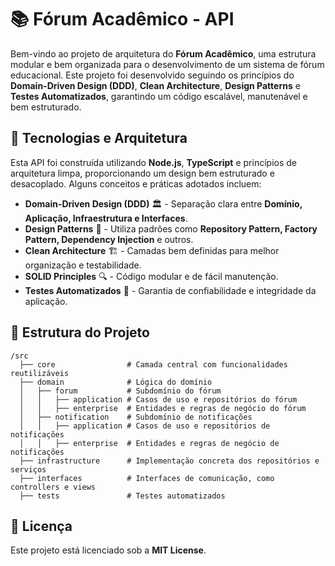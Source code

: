 # 📚 Fórum Acadêmico - API

Bem-vindo ao projeto de arquitetura do **Fórum Acadêmico**, uma estrutura modular e bem organizada para o desenvolvimento de um sistema de fórum educacional. Este projeto foi desenvolvido seguindo os princípios do **Domain-Driven Design (DDD)**, **Clean Architecture**, **Design Patterns** e **Testes Automatizados**, garantindo um código escalável, manutenável e bem estruturado.

## 🚀 Tecnologias e Arquitetura

Esta API foi construída utilizando **Node.js**, **TypeScript** e princípios de arquitetura limpa, proporcionando um design bem estruturado e desacoplado. Alguns conceitos e práticas adotados incluem:

- **Domain-Driven Design (DDD)** 🏛️ - Separação clara entre **Domínio, Aplicação, Infraestrutura e Interfaces**.
- **Design Patterns** 🎨 - Utiliza padrões como **Repository Pattern, Factory Pattern, Dependency Injection** e outros.
- **Clean Architecture** 🏗️ - Camadas bem definidas para melhor organização e testabilidade.
- **SOLID Principles** 🔍 - Código modular e de fácil manutenção.
- **Testes Automatizados** 🧪 - Garantia de confiabilidade e integridade da aplicação.

## 📂 Estrutura do Projeto

```
/src
  ├── core                # Camada central com funcionalidades reutilizáveis
  ├── domain              # Lógica do domínio
  │   ├── forum           # Subdomínio do fórum
  │   │   ├── application # Casos de uso e repositórios do fórum
  │   │   ├── enterprise  # Entidades e regras de negócio do fórum
  │   ├── notification    # Subdomínio de notificações
  │   │   ├── application # Casos de uso e repositórios de notificações
  │   │   ├── enterprise  # Entidades e regras de negócio de notificações
  ├── infrastructure      # Implementação concreta dos repositórios e serviços
  ├── interfaces          # Interfaces de comunicação, como controllers e views
  ├── tests               # Testes automatizados
```

## 📝 Licença

Este projeto está licenciado sob a **MIT License**.